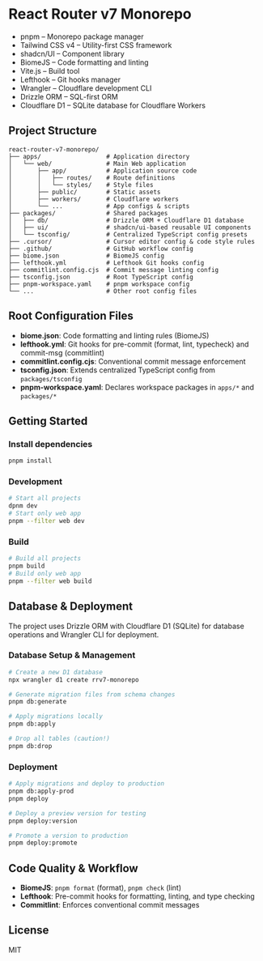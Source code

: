 # React Router v7 Monorepo

- pnpm – Monorepo package manager
- Tailwind CSS v4 – Utility-first CSS framework
- shadcn/UI – Component library
- BiomeJS – Code formatting and linting
- Vite.js – Build tool
- Lefthook – Git hooks manager
- Wrangler – Cloudflare development CLI
- Drizzle ORM – SQL-first ORM
- Cloudflare D1 – SQLite database for Cloudflare Workers

## Project Structure

```
react-router-v7-monorepo/
├── apps/                  # Application directory
│   └── web/               # Main Web application
│       ├── app/           # Application source code
│       │   ├── routes/    # Route definitions
│       │   └── styles/    # Style files
│       ├── public/        # Static assets
│       ├── workers/       # Cloudflare workers
│       └── ...            # App configs & scripts
├── packages/              # Shared packages
│   ├── db/                # Drizzle ORM + Cloudflare D1 database
│   ├── ui/                # shadcn/ui-based reusable UI components
│   └── tsconfig/          # Centralized TypeScript config presets
├── .cursor/               # Cursor editor config & code style rules
├── .github/               # GitHub workflow config
├── biome.json             # BiomeJS config
├── lefthook.yml           # Lefthook Git hooks config
├── commitlint.config.cjs  # Commit message linting config
├── tsconfig.json          # Root TypeScript config
├── pnpm-workspace.yaml    # pnpm workspace config
└── ...                    # Other root config files
```

## Root Configuration Files

- **biome.json**: Code formatting and linting rules (BiomeJS)
- **lefthook.yml**: Git hooks for pre-commit (format, lint, typecheck) and commit-msg (commitlint)
- **commitlint.config.cjs**: Conventional commit message enforcement
- **tsconfig.json**: Extends centralized TypeScript config from `packages/tsconfig`
- **pnpm-workspace.yaml**: Declares workspace packages in `apps/*` and `packages/*`

## Getting Started

### Install dependencies
```bash
pnpm install
```

### Development
```bash
# Start all projects
dpnm dev
# Start only web app
pnpm --filter web dev
```

### Build
```bash
# Build all projects
pnpm build
# Build only web app
pnpm --filter web build
```

## Database & Deployment

The project uses Drizzle ORM with Cloudflare D1 (SQLite) for database operations and Wrangler CLI for deployment.

### Database Setup & Management

```bash
# Create a new D1 database
npx wrangler d1 create rrv7-monorepo

# Generate migration files from schema changes
pnpm db:generate

# Apply migrations locally
pnpm db:apply

# Drop all tables (caution!)
pnpm db:drop
```

### Deployment

```bash
# Apply migrations and deploy to production
pnpm db:apply-prod
pnpm deploy

# Deploy a preview version for testing
pnpm deploy:version

# Promote a version to production
pnpm deploy:promote
```

## Code Quality & Workflow

- **BiomeJS**: `pnpm format` (format), `pnpm check` (lint)
- **Lefthook**: Pre-commit hooks for formatting, linting, and type checking
- **Commitlint**: Enforces conventional commit messages

## License

MIT
